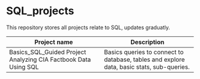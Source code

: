 # SQL_projects

This repository stores all projects relate to SQL, updates graduatly.

Project name | Description
-------------|------------
Basics_SQL_Guided Project Analyzing CIA Factbook Data Using SQL | Basics queries to connect to database, tables and explore data, basic stats, sub-queries.

